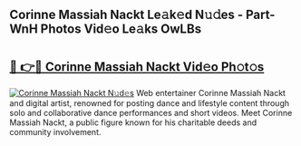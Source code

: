 ## Corinne Massiah Nackt Le𝚊k𝚎d N𝚞𝚍es - Part-WnH Photos Vid𝚎o Le𝚊ks OwLBs

# <h2><a href="http://fb8tul.evod.top/?m=Corinne+Massiah+Nackt">🔗 👉🔴 Corinne Massiah Nackt Vid𝚎o Ph𝚘t𝚘s</a></h2>

[![Corinne Massiah Nackt N𝚞d𝚎s](https://i.imgur.com/8V9OHl7.gif)](http://fb8tul.evod.top/?m=Corinne+Massiah+Nackt)
Web entertainer Corinne Massiah Nackt and digital artist, renowned for posting dance and lifestyle content through solo and collaborative dance performances and short videos. Meet Corinne Massiah Nackt, a public figure known for his charitable deeds and community involvement. 
